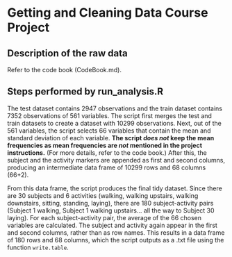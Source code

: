 # Getting and Cleaning Data Course Project

## Description of the raw data

Refer to the code book (CodeBook.md).

## Steps performed by run_analysis.R

The test dataset contains 2947 observations and the train dataset contains 7352 observations of 561 variables. The script first merges the test and train datasets to create a dataset with 10299 observations. Next, out of the 561 variables, the script selects 66 variables that contain the mean and standard deviation of each variable. **The script _does not_ keep the mean frequencies as mean frequencies are _not_ mentioned in the project instructions.** (For more details, refer to the code book.) After this, the subject and the activity markers are appended as first and second columns, producing an intermediate data frame of 10299 rows and 68 columns (66+2).

From this data frame, the script produces the final tidy dataset. Since there are 30 subjects and 6 activities (walking, walking upstairs, walking downstairs, sitting, standing, laying), there are 180 subject-activity pairs (Subject 1 walking, Subject 1 walking upstairs... all the way to Subject 30 laying). For each subject-activity pair, the average of the 66 chosen variables are calculated. The subject and activity again appear in the first and second columns, rather than as row names. This results in a data frame of 180 rows and 68 columns, which the script outputs as a .txt file using the function `write.table`.
